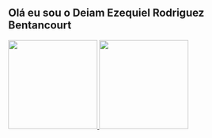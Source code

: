 ## Olá eu sou o Deiam Ezequiel Rodriguez Bentancourt

<div>
<a href="https://github.com/DeiamR">
<img height="180cm" src="https://github-readme-stats.vercel.app/api?username=DeiamR&show_icons=true&theme=dracula&include_all_comits=true&count_private=true"/>
<img height="180cm" src="https://github-readme-stats.vercel.app/api/top-langs/?username=DeiamR&layout=compact&langs_count=16&theme=dracula"/>
<div>
